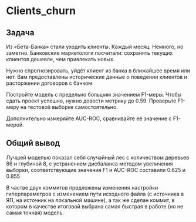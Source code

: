 # Clients_churn

## Задача

Из «Бета-Банка» стали уходить клиенты. Каждый месяц. Немного, но заметно. Банковские маркетологи посчитали: сохранять текущих клиентов дешевле, чем привлекать новых.

Нужно спрогнозировать, уйдёт клиент из банка в ближайшее время или нет. Вам предоставлены исторические данные о поведении клиентов и расторжении договоров с банком.

Постройте модель с предельно большим значением F1-меры. Чтобы сдать проект успешно, нужно довести метрику до 0.59. Проверьте F1-меру на тестовой выборке самостоятельно.

Дополнительно измеряйте AUC-ROC, сравнивайте её значение с F1-мерой.

## Общий вывод

Лучшей моделью показал себя случайный лес с количеством деревьев 86 и глубиной 8, с устранением дисбаланса методом увеличения выборки, соответствующие значения F1 и AUC-ROC составили 0.625 и 0.855

В частве двух коммитов предложены изменения настройки гиперпараметров с изменением пути исходного файла (с источника в ЯП, на источник на локальной машине), а так же сделан коммит, в котором в качестве итоговой выбрана самая быстрая в работе (но не самая точная) модель.
